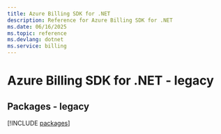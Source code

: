 ```yaml
---
title: Azure Billing SDK for .NET
description: Reference for Azure Billing SDK for .NET
ms.date: 06/16/2025
ms.topic: reference
ms.devlang: dotnet
ms.service: billing
---
```

# Azure Billing SDK for .NET - legacy
## Packages - legacy
[!INCLUDE [packages](billing-index.md)]